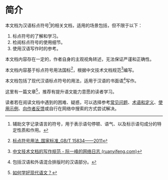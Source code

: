 #  简介


本文档为汉语标点符号[^1]的相关文档，适用的场景包括，但不限于以下：

1. 标点符号的了解和学习。
2. 检阅标点符号的使用细节。
3. 使用汉语写作时的参考。

本文档内容存在一定的，作者自身的主观视角转述，无法保证严谨和正确性。

本文档内容基于标点符号用法国标[^2]，根据中文技术文档规范[^3]编写。

本文档包括了现代汉语标点符号的用法，适用于汉语的书面语[^4]写作。

这里有一篇文章[^5]，推荐有提升语文能力意愿的读者学习。

读者若在阅读文档中遇到的困难、疑惑，可以选择参考[常见问题](./docs/faq.md)、[术语和定义](./docs/Appendix/glossary.md)、[使用示例](./docs/Appendix/recipes.md)、[向作者反馈](Appendix/feedback.md)或自行在网络中搜索的方式尝试解决。



[^1]:  辅助文字记录语言的符号，用于表示语句停顿、语气、以及标示语句成分的特定性质和作用。
[^2]:  [标点符号用法_国家标准_GB/T 15834——2011](http://www.moe.gov.cn/ewebeditor/uploadfile/2015/01/13/20150113091548267.pdf)
[^3]:[中文技术文档的写作规范 - 阮一峰的网络日志 (ruanyifeng.com)](https://www.ruanyifeng.com/blog/2016/10/document_style_guide.html)
[^4]: 包括汉语和外语混合排版时的汉语部分。
[^5]: [如何学好现代语文？](https://www.zhihu.com/question/446716137/answer/1757919159)
